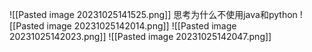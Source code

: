 
![[Pasted image 20231025141525.png]]
思考为什么不使用java和python
![[Pasted image 20231025142014.png]]
![[Pasted image 20231025142023.png]]
![[Pasted image 20231025142047.png]]
